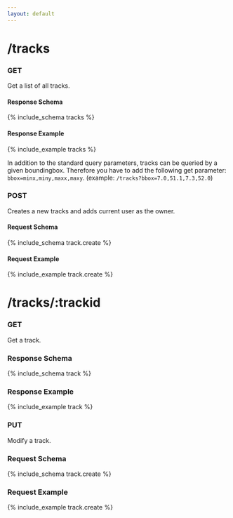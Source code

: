 ```yaml
---
layout: default
---
```


# /tracks #

### GET
Get a list of all tracks.
#### Response Schema
{% include_schema tracks %}
#### Response Example
{% include_example tracks %}

In addition to the standard query parameters, tracks can be queried by a given boundingbox. Therefore you have to add the following get parameter: `bbox=minx,miny,maxx,maxy`.
(example: `/tracks?bbox=7.0,51.1,7.3,52.0`)

### POST
Creates a new tracks and adds current user as the owner.
#### Request Schema
{% include_schema track.create %}
#### Request Example
{% include_example track.create %}

# /tracks/:trackid #
### GET
Get a track.
### Response Schema
{% include_schema track %}
### Response Example
{% include_example track %}

### PUT
Modify a track.
### Request Schema
{% include_schema track.create %}
### Request Example
{% include_example track.create %}
